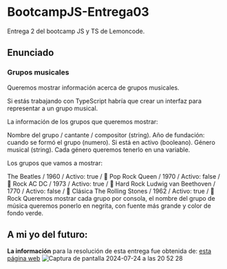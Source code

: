 # BootcampJS-Entrega03

Entrega 2 del bootcamp JS y TS de Lemoncode.

## Enunciado

### Grupos musicales

Queremos mostrar información acerca de grupos musicales.

Si estás trabajando con TypeScript habría que crear un interfaz para representar a un grupo musical.

La información de los grupos que queremos mostrar:

Nombre del grupo / cantante / compositor (string).
Año de fundación: cuando se formó el grupo (numero).
Si está en activo (booleano).
Género musical (string).
Cada género queremos tenerlo en una variable.

Los grupos que vamos a mostrar:

The Beatles / 1960 / Activo: true / 🎵 Pop Rock
Queen / 1970 / Activo: false / 🎸 Rock
AC DC / 1973 / Activo: true / 🤘 Hard Rock
Ludwig van Beethoven / 1770 / Activo: false / 🎼 Clásica
The Rolling Stones / 1962 / Activo: true / 🎸 Rock
Queremos mostrar cada grupo por consola, el nombre del grupo de música queremos ponerlo en negrita, con fuente más grande y color de fondo verde.

## A mi yo del futuro:

**La información** para la resolución de esta entrega fue obtenida de:
<a href="https://www.telerik.com/blogs/how-to-style-console-log-contents-in-chrome-devtools" target="_blank">esta página web</a>
![Captura de pantalla 2024-07-24 a las 20 52 28](https://github.com/user-attachments/assets/50e87b9f-3830-413e-bc20-2132a91d075a)
